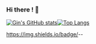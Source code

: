 ### Hi there ! 👋

<!--
**Gin-is-not-real/Gin-is-not-real** is a ✨ _special_ ✨ repository because its `README.md` (this file) appears on your GitHub profile.

Here are some ideas to get you started:

- 🔭 I’m currently working on ...
- 🌱 I’m currently learning ...
- 👯 I’m looking to collaborate on ...
- 🤔 I’m looking for help with ...
- 💬 Ask me about ...
- 📫 How to reach me: ...
- 😄 Pronouns: ...
- ⚡ Fun fact: ...
-->
[![Gin's GitHub stats](https://github-readme-stats.vercel.app/api?username=Gin-is-not-real&?count_private=true&show_icons=true&theme=merko&include_all_commits=true)](https://github.com/anuraghazra/github-readme-stats)[![Top Langs](https://github-readme-stats.vercel.app/api/top-langs/?username=Gin-is-not-real&count_private=true&show_icons=true&theme=merko&include_all_commits=true)](https://github.com/anuraghazra/github-readme-stats)

https://img.shields.io/badge/<javascript>-<API audio>-<succes>


